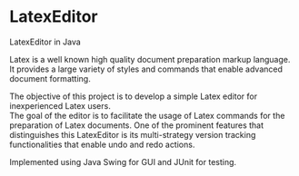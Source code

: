 # LatexEditor
LatexEditor in Java

Latex is a well known high quality document preparation markup language.
It provides a large variety of styles and commands that enable advanced document formatting.

The objective of this project is to develop a simple Latex editor for inexperienced Latex users.  
The goal of the editor is to facilitate the usage of Latex commands for the preparation of Latex documents. 
One of the prominent features that distinguishes this LatexEditor is its multi-strategy version tracking functionalities 
that enable undo and redo actions.

Implemented using Java Swing for GUI and JUnit for testing.
